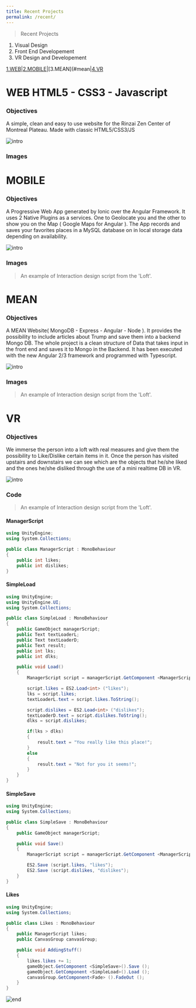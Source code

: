 ```yaml
---
title: Recent Projects
permalink: /recent/
---
```

> Recent Projects

1. Visual Design
2. Front End Developement
3. VR Design and Developement

[1.WEB](#web)|[2.MOBILE](#mobile)|[3.MEAN](#mean|[4.VR](#vr)

# WEB HTML5 - CSS3 - Javascript

### Objectives

A simple, clean and easy to use website for the Rinzai Zen Center of Montreal Plateau. Made with classic HTML5/CSS3/JS 

![intro](https://cloud.githubusercontent.com/assets/17754060/21591996/e4e36066-d0df-11e6-8146-827f9b2e7819.png)

### Images

# MOBILE

### Objectives

A Progressive Web App generated by Ionic over the Angular Framework. It uses 2 Native Plugins as a services. One to Geolocate you and the other to show you on the Map ( Google Maps for Angular ). The App records and saves your favorites places in a MySQL database on in local storage data depending on availability.

![intro](https://cloud.githubusercontent.com/assets/17754060/21591996/e4e36066-d0df-11e6-8146-827f9b2e7819.png)

### Images

> An example of Interaction design script from the 'Loft'.

# MEAN

### Objectives

A MEAN Website( MongoDB - Express - Angular - Node ). It provides the possibility to include articles about Trump and save them into a backend Mongo DB. The whole project is a clean structure of Data that takes input in the front end and saves it to Mongo in the Backend. It has been executed with the new Angular 2/3 framework and programmed with Typescript.

![intro](https://cloud.githubusercontent.com/assets/17754060/21591996/e4e36066-d0df-11e6-8146-827f9b2e7819.png)

### Images

> An example of Interaction design script from the 'Loft'.

# VR

### Objectives

We immerse the person into a loft with real measures and give them the possibility to Like/Dislike certain items in it. Once the person has visited upstairs and downstairs we can see which are the objects that he/she liked and the ones he/she disliked through the use of a mini realtime DB in VR.

![intro](https://cloud.githubusercontent.com/assets/17754060/21591996/e4e36066-d0df-11e6-8146-827f9b2e7819.png)

### Code

> An example of Interaction design script from the 'Loft'.

#### ManagerScript

```c#
using UnityEngine;
using System.Collections;

public class ManagerScript : MonoBehaviour 
{
	public int likes;
	public int dislikes;
}
```

#### SimpleLoad

```c#
using UnityEngine;
using UnityEngine.UI;
using System.Collections;

public class SimpleLoad : MonoBehaviour 
{
	public GameObject managerScript;
	public Text textLoaderL;
	public Text textLoaderD;
	public Text result;
	public int lks;
	public int dlks;

	public void Load()
	{
		ManagerScript script = managerScript.GetComponent <ManagerScript> ();

		script.likes = ES2.Load<int> ("likes");
		lks = script.likes;
		textLoaderL.text = script.likes.ToString();

		script.dislikes = ES2.Load<int> ("dislikes");
		textLoaderD.text = script.dislikes.ToString();
		dlks = script.dislikes;

		if(lks > dlks)
		{
			result.text = "You really like this place!";
		}
		else
		{
			result.text = "Not for you it seems!";
		}
	}
}

```

#### SimpleSave

```c#
using UnityEngine;
using System.Collections;

public class SimpleSave : MonoBehaviour 
{
	public GameObject managerScript;

	public void Save()
	{
		ManagerScript script = managerScript.GetComponent <ManagerScript> ();

		ES2.Save (script.likes, "likes");
		ES2.Save (script.dislikes, "dislikes");
	}
}

```

#### Likes

```c#
using UnityEngine;
using System.Collections;

public class Likes : MonoBehaviour 
{
	public ManagerScript likes;
	public CanvasGroup canvasGroup;

	public void AddingStuff()
	{
		likes.likes += 1;
		gameObject.GetComponent <SimpleSave>().Save ();
		gameObject.GetComponent <SimpleLoad>().Load ();
		canvasGroup.GetComponent<Fade> ().FadeOut ();
	}
}
```

![end](https://cloud.githubusercontent.com/assets/17754060/21591995/e4e255ea-d0df-11e6-88fb-7ed78bb0dbe9.png)


